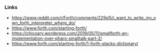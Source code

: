### Links

* https://www.reddit.com/r/Forth/comments/229sl5/i_want_to_write_my_own_forth_interpreter_where_do/
* https://www.forth.com/starting-forth/
* https://chicoary.wordpress.com/2019/05/11/smallforth-an-implementation-over-pharo-smalltalk-part-2/
* https://www.forth.com/starting-forth/1-forth-stacks-dictionary/
